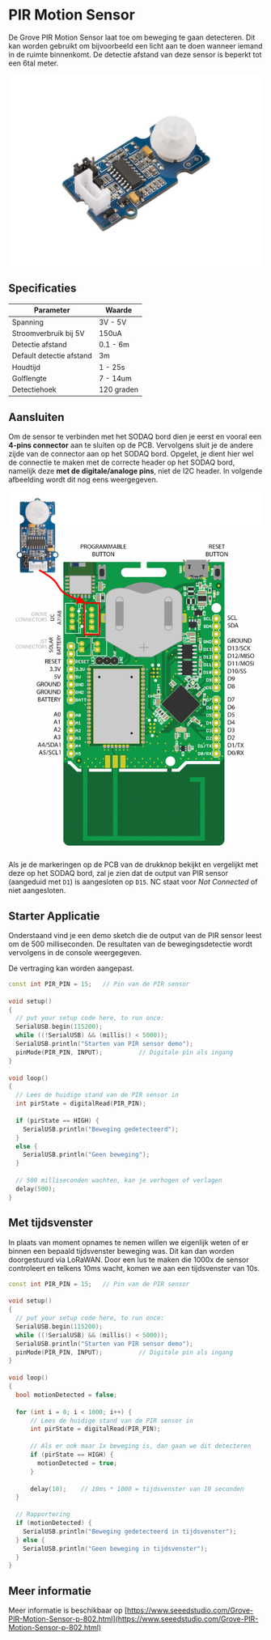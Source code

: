 # PIR Motion Sensor

De Grove PIR Motion Sensor laat toe om beweging te gaan detecteren. Dit kan worden gebruikt om bijvoorbeeld een licht aan te doen wanneer iemand in de ruimte binnenkomt. De detectie afstand van deze sensor is beperkt tot een 6tal meter.

![Motion Sensor](./img/motion-sensor.jpg)

## Specificaties

| Parameter | Waarde |
| --- | --- |
| Spanning | 3V - 5V |
| Stroomverbruik bij 5V | 150uA |
| Detectie afstand | 0.1 - 6m |
| Default detectie afstand | 3m |
| Houdtijd | 1 - 25s |
| Golflengte | 7 - 14um |
| Detectiehoek | 120 graden |

## Aansluiten

Om de sensor te verbinden met het SODAQ bord dien je eerst en vooral een **4-pins connector** aan te sluiten op de PCB. Vervolgens sluit je de andere zijde van de connector aan op het SODAQ bord. Opgelet, je dient hier wel de connectie te maken met de correcte header op het SODAQ bord, namelijk deze **met de digitale/analoge pins**, niet de I2C header. In volgende afbeelding wordt dit nog eens weergegeven.

![PIR sensor op het SODAQ bord aansluiten](./img/connecting_pir_to_sodaq.png)

Als je de markeringen op de PCB van de drukknop bekijkt en vergelijkt met deze op het SODAQ bord, zal je zien dat de output van PIR sensor (aangeduid met `D1`) is aangesloten op `D15`. NC staat voor *Not Connected* of niet aangesloten.

## Starter Applicatie

Onderstaand vind je een demo sketch die de output van de PIR sensor leest om de 500 milliseconden. De resultaten van de bewegingsdetectie wordt vervolgens in de console weergegeven.

De vertraging kan worden aangepast.

```c++
const int PIR_PIN = 15;   // Pin van de PIR sensor

void setup()
{
  // put your setup code here, to run once:
  SerialUSB.begin(115200);
  while ((!SerialUSB) && (millis() < 5000));
  SerialUSB.println("Starten van PIR sensor demo");
  pinMode(PIR_PIN, INPUT);          // Digitale pin als ingang
}

void loop()
{
  // Lees de huidige stand van de PIR sensor in
  int pirState = digitalRead(PIR_PIN);

  if (pirState == HIGH) {
    SerialUSB.println("Beweging gedetecteerd");
  }
  else {
    SerialUSB.println("Geen beweging");
  }

  // 500 milliseconden wachten, kan je verhogen of verlagen
  delay(500);
}
```

## Met tijdsvenster

In plaats van moment opnames te nemen willen we eigenlijk weten of er binnen een bepaald tijdsvenster beweging was. Dit kan dan worden doorgestuurd via LoRaWAN. Door een lus te maken die 1000x de sensor controleert en telkens 10ms wacht, komen we aan een tijdsvenster van 10s.

```c++
const int PIR_PIN = 15;   // Pin van de PIR sensor

void setup()
{
  // put your setup code here, to run once:
  SerialUSB.begin(115200);
  while ((!SerialUSB) && (millis() < 5000));
  SerialUSB.println("Starten van PIR sensor demo");
  pinMode(PIR_PIN, INPUT);          // Digitale pin als ingang
}

void loop()
{
  bool motionDetected = false;
  
  for (int i = 0; i < 1000; i++) {
      // Lees de huidige stand van de PIR sensor in
      int pirState = digitalRead(PIR_PIN);

      // Als er ook maar 1x beweging is, dan gaan we dit detecteren
      if (pirState == HIGH) {
        motionDetected = true;
      }

      delay(10);    // 10ms * 1000 = tijdsvenster van 10 seconden
  }

  // Rapportering
  if (motionDetected) {
    SerialUSB.println("Beweging gedetecteerd in tijdsvenster");
  } else {
    SerialUSB.println("Geen beweging in tijdsvenster");
  }
}
```

## Meer informatie

Meer informatie is beschikbaar op [https://www.seeedstudio.com/Grove-PIR-Motion-Sensor-p-802.html](https://www.seeedstudio.com/Grove-PIR-Motion-Sensor-p-802.html)